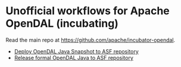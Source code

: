 # Unofficial workflows for Apache OpenDAL (incubating)

Read the main repo at https://github.com/apache/incubator-opendal.

* [Deploy OpenDAL Java Snapshot to ASF repository](.github/workflows/opendal-java-snapshot.yml)
* [Release formal OpenDAL Java to ASF repository](.github/workflows/opendal-java-release.yml)
